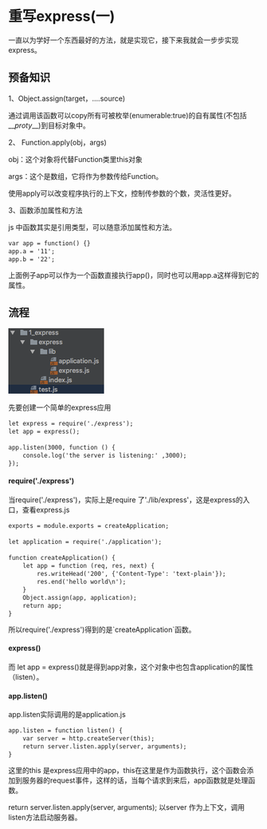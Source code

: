 # 重写express\(一\)

一直以为学好一个东西最好的方法，就是实现它，接下来我就会一步步实现express。

## 预备知识

1、Object.assign\(target，....source\)

通过调用该函数可以copy所有可被枚举\(enumerable:true\)的自有属性\(不包括  \_\__proty_\_\_\)到目标对象中。

2、 Function.apply\(obj，args\)

obj：这个对象将代替Function类里this对象

args：这个是数组，它将作为参数传给Function。

使用apply可以改变程序执行的上下文，控制传参数的个数，灵活性更好。

3、函数添加属性和方法

js 中函数其实是引用类型，可以随意添加属性和方法。

```
var app = function() {}
app.a = '11';
app.b = '22';
```

上面例子app可以作为一个函数直接执行app\(\)，同时也可以用app.a这样得到它的属性。

## 流程

![](/assets/1_express.png)

先要创建一个简单的express应用

```
let express = require('./express');
let app = express();

app.listen(3000, function () {
    console.log('the server is listening:' ,3000);
});
```

#### require\('./express'\)

当require\('./express'\)，实际上是require 了'./lib/express'，这是express的入口，查看express.js

```
exports = module.exports = createApplication;

let application = require('./application');

function createApplication() {
    let app = function (req, res, next) {
        res.writeHead('200', {'Content-Type': 'text-plain'});
        res.end('hello world\n');
    }
    Object.assign(app, application);
    return app;
}
```

所以require\('./express'\)得到的是\`createApplication\`函数。

#### express\(\)

而 let app = express\(\)就是得到app对象，这个对象中也包含application的属性（listen）。

#### app.listen\(\)

app.listen实际调用的是application.js

```
app.listen = function listen() {
    var server = http.createServer(this);
    return server.listen.apply(server, arguments);
} 
```

这里的this 是express应用中的app，this在这里是作为函数执行，这个函数会添加到服务器的request事件，这样的话，当每个请求到来后，app函数就是处理函数。

return server.listen.apply\(server, arguments\);  以server 作为上下文，调用listen方法启动服务器。

